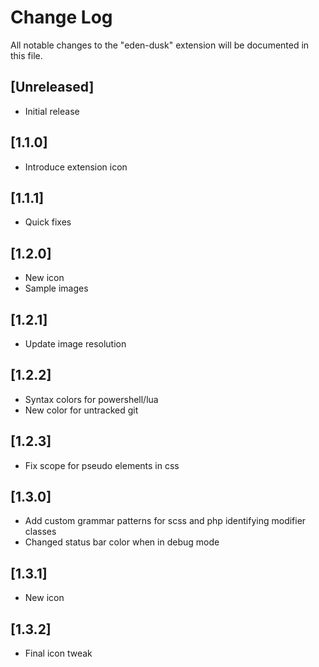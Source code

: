 # Change Log

All notable changes to the "eden-dusk" extension will be documented in this file.

## [Unreleased]

- Initial release

## [1.1.0]

- Introduce extension icon

## [1.1.1]

- Quick fixes

## [1.2.0]

- New icon
- Sample images

## [1.2.1]

- Update image resolution

## [1.2.2]

- Syntax colors for powershell/lua
- New color for untracked git

## [1.2.3]

- Fix scope for pseudo elements in css

## [1.3.0]

- Add custom grammar patterns for scss and php identifying modifier classes
- Changed status bar color when in debug mode

## [1.3.1]

- New icon

## [1.3.2]

- Final icon tweak